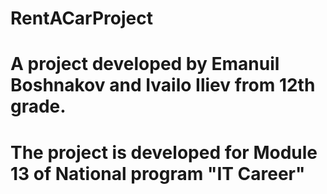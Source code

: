 # RentACarProject
# A project developed by Emanuil Boshnakov and Ivailo Iliev from 12th grade.
# The project is developed for Module 13 of National program "IT Career"
